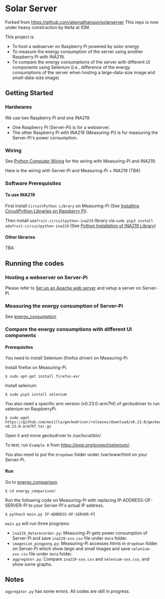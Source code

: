 # Solar Server
Forked from https://github.com/alexnathanson/solarserver
This repo is now under heavy construction by Keita at IDM.

This project is 
- To host a webserver on Raspberry Pi powered by solor energy
- To measure the energy consumption of the server using another Raspberry Pi with INA219.
- To compare the energy consumptions of the server with different UI components using Selenium (i.e., difference of the energy consumptions of the server when hosting a large-data-size image and small-data-size image)

## Getting Started
### Hardwares
We use two Raspberry Pi and one INA219.
- One Raspberry Pi (Server-Pi) is for a webserver.
- The other Raspberry Pi with INA219 (Measuring-Pi) is for measuring the Server-Pi's power consumption.

### Wiring
See [Python Computer Wiring](https://learn.adafruit.com/adafruit-ina219-current-sensor-breakout/python-circuitpython) for the wiring with Measuring-Pi and INA219.

Here is the wiring with Server-Pi and Measuring-Pi + INA219
(TBA)

### Software Prerequisites
#### To use INA219
First install `CircuitPython Library` on Measuring-Pi (See [Installing CircuitPython Libraries on Raspberry Pi](https://learn.adafruit.com/circuitpython-on-raspberrypi-linux/installing-circuitpython-on-raspberry-pi)).

Then install `adafruit-circuitpython-ina219` library via `sudo pip3 install adafruit-circuitpython-ina219` (See [Python Installation of INA219 Library](https://learn.adafruit.com/adafruit-ina219-current-sensor-breakout/python-circuitpython#python-installation-of-ina219-library-7-6))

#### Other libraries
TBA


## Running the codes
### Hosting a webserver on Server-Pi
Please refer to [Set up an Apache web server](https://projects.raspberrypi.org/en/projects/lamp-web-server-with-wordpress/2) and setup a server on Server-Pi.

### Measuring the energy consumption of Server-Pi
See [energy_consumption](https://github.com/IDMNYU/solarserver/tree/master/energy_consumption)


### Compare the energy consumptions with different UI components
#### Prerequisites
You need to install Selenium (firefox driver) on Measuring-Pi.

Install firefox on Measuring-Pi.

```
$ sudo apt-get install firefox-esr
```

Install seleinum

```
$ sudo pip3 install selenium
```

You also need a specific arm version (v0.23.0-arm7hf) of geckodriver to run selenium on RaspberryPi. 

```
$ sudo wget https://github.com/mozilla/geckodriver/releases/download/v0.23.0/geckodriver-v0.23.0-arm7hf.tar.gz
```

Open it and move geckodriver to /usr/local/bin/

To test, run `Example 0` from https://pypi.org/project/selenium/.

You also need to put the `dropdown` folder under /var/www/html on your Server-Pi.

#### Run
Go to [energy_comparison](https://github.com/IDMNYU/solarserver/tree/master/energy_comparison).

```
$ cd energy_comparison/
```

Run the following code on Measuring-Pi with replacing IP-ADDRESS-OF-SERVER-PI to your Server-Pi's actual IP address.

```
$ python3 main.py IP-ADDRESS-OF-SERVER-PI
```

`main.py` will run three programs:
- `ina219_datarecorder.py`: Measuring-Pi gets power consumption of Server-Pi and save `ina219-xxx.csv` file under `data` folder.
- `imagesize_pingpong.py`: Measuring-Pi accesses htmls in `dropdown` folder on Server-Pi which show large and small images and save `selenium-xxx.csv` file under `data` folder.
- `aggregator.py`: Compare `ina219-xxx.csv` and `selenium-xxx.csv`, and show some graphs.

## Notes
`aggregator.py` has some errors. All codes are still in progress.